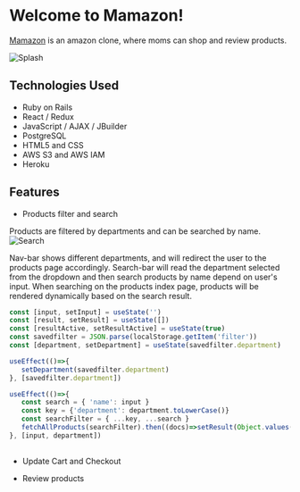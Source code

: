 # Welcome to Mamazon!
[Mamazon](https://mamazon-fullstack.herokuapp.com/#/) is an amazon clone, where moms can shop and review products. 

![Splash](https://mamazon-seeds.s3.us-west-1.amazonaws.com/ezgif.com-gif-maker+(5).gif)

## Technologies Used
* Ruby on Rails 
* React / Redux 
* JavaScript / AJAX / JBuilder 
* PostgreSQL 
* HTML5 and CSS
* AWS S3 and AWS IAM 
* Heroku 

## Features
* Products filter and search

Products are filtered by departments and can be searched by name.
![Search](https://mamazon-seeds.s3.us-west-1.amazonaws.com/ezgif.com-gif-maker+(6).gif)

Nav-bar shows different departments, and will redirect the user to the products page accordingly.
Search-bar will read the department selected from the dropdown and then search products by name depend on user's input. 
When searching on the products index page, products will be rendered dynamically based on the search result.  
```js
const [input, setInput] = useState('')
const [result, setResult] = useState([])
const [resultActive, setResultActive] = useState(true)
const savedfilter = JSON.parse(localStorage.getItem('filter'))
const [department, setDepartment] = useState(savedfilter.department)

useEffect(()=>{
   setDepartment(savedfilter.department)
}, [savedfilter.department])

useEffect(()=>{         
   const search = { 'name': input }    
   const key = {'department': department.toLowerCase()}
   const searchFilter = { ...key, ...search }  
   fetchAllProducts(searchFilter).then((docs)=>setResult(Object.values(docs.products)))          
}, [input, department])
    
```
* Update Cart and Checkout 

* Review products
